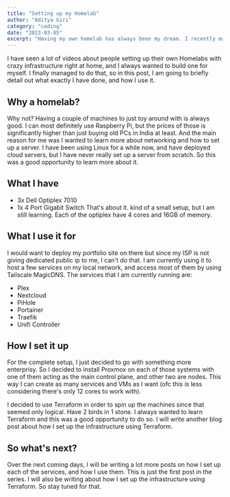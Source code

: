 ```yaml
---
title: "Setting up my Homelab"
author: "Aditya Giri"
category: "coding"
date: "2023-03-05"
excerpt: "Having my own homelab has always been my dream. I recently managed to get around building one, and I am most definitely learning a lot from this experience."
---
```


I have seen a lot of videos about people setting up their own Homelabs with crazy infrastructure right at home, and I always wanted to build one for myself. I finally managed to do that, so in this post, I am going to briefly detail out what exactly I have done, and how I use it.

## Why a homelab?
Why not? Having a couple of machines to just toy around with is always good. I can most definitely use Raspberry Pi, but the prices of those is significantly higher than just buying old PCs in India at least. And the main reason for me was I wanted to learn more about networking and how to set up a server. I have been using Linux for a while now, and have deployed cloud servers, but I have never really set up a server from scratch. So this was a good opportunity to learn more about it.

## What I have
* 3x Dell Optiplex 7010
* 1x 4 Port Gigabit Switch
That's about it. kind of a small setup, but I am still learning. Each of the optiplex have 4 cores and 16GB of memory.

## What I use it for
I would want to deploy my portfolio site on there but since my ISP is not giving dedicated public ip to me, I can't do that. I am currently using it to host a few services on my local network, and access most of them by using Tailscale MagicDNS. The services that I am currently running are:
* Plex
* Nextcloud
* PiHole
* Portainer
* Traefik
* Unifi Controller

## How I set it up
For the complete setup, I just decided to go with something more enterprisy. So I decided to install Proxmox on each of those systems with one of them acting as the main control plane, and other two are nodes. This way I can create as many services and VMs as I want (ofc this is less considering there's only 12 cores to work with).

I decided to use Terraform in order to spin up the machines since that seemed only logical. Have 2 birds in 1 stone. I always wanted to learn Terraform and this was a good opportunity to do so. I will write another blog post about how I set up the infrastructure using Terraform.

## So what's next?
Over the next coming days, I will be writing a lot more posts on how I set up each of the services, and how I use them. This is just the first post in the series. I will also be writing about how I set up the infrastructure using Terraform. So stay tuned for that.

